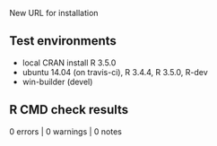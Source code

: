 
New URL for installation

## Test environments
* local CRAN install R 3.5.0
* ubuntu 14.04 (on travis-ci), R 3.4.4, R 3.5.0, R-dev
* win-builder (devel)

## R CMD check results

0 errors | 0 warnings | 0 notes
